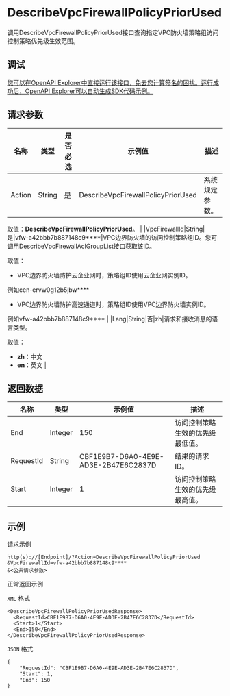 # DescribeVpcFirewallPolicyPriorUsed

调用DescribeVpcFirewallPolicyPriorUsed接口查询指定VPC防火墙策略组访问控制策略优先级生效范围。

## 调试

[您可以在OpenAPI Explorer中直接运行该接口，免去您计算签名的困扰。运行成功后，OpenAPI Explorer可以自动生成SDK代码示例。](https://api.aliyun.com/#product=Cloudfw&api=DescribeVpcFirewallPolicyPriorUsed&type=RPC&version=2017-12-07)

## 请求参数

|名称|类型|是否必选|示例值|描述|
|--|--|----|---|--|
|Action|String|是|DescribeVpcFirewallPolicyPriorUsed|系统规定参数。

 取值：**DescribeVpcFirewallPolicyPriorUsed**。 |
|VpcFirewallId|String|是|vfw-a42bbb7b887148c9\*\*\*\*|VPC边界防火墙的访问控制策略组ID。您可调用DescribeVpcFirewallAclGroupList接口获取该ID。

 取值：

 -   VPC边界防火墙防护云企业网时，策略组ID使用云企业网实例ID。

例如cen-ervw0g12b5jbw\*\*\*\*

-   VPC边界防火墙防护高速通道时，策略组ID使用VPC边界防火墙实例ID。

例如vfw-a42bbb7b887148c9\*\*\*\* |
|Lang|String|否|zh|请求和接收消息的语言类型。

 取值：

 -   **zh**：中文
-   **en**：英文 |

## 返回数据

|名称|类型|示例值|描述|
|--|--|---|--|
|End|Integer|150|访问控制策略生效的优先级最低值。 |
|RequestId|String|CBF1E9B7-D6A0-4E9E-AD3E-2B47E6C2837D|结果的请求ID。 |
|Start|Integer|1|访问控制策略生效的优先级最高值。 |

## 示例

请求示例

```
http(s)://[Endpoint]/?Action=DescribeVpcFirewallPolicyPriorUsed
&VpcFirewallId=vfw-a42bbb7b887148c9****
&<公共请求参数>
```

正常返回示例

`XML` 格式

```
<DescribeVpcFirewallPolicyPriorUsedResponse>
  <RequestId>CBF1E9B7-D6A0-4E9E-AD3E-2B47E6C2837D</RequestId>
  <Start>1</Start>
  <End>150</End>
</DescribeVpcFirewallPolicyPriorUsedResponse>
```

`JSON` 格式

```
{
    "RequestId": "CBF1E9B7-D6A0-4E9E-AD3E-2B47E6C2837D",
    "Start": 1,
    "End": 150
}
```

